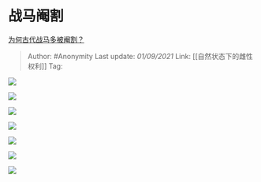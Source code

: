 # 战马阉割
[为何古代战马多被阉割？](https://www.zhihu.com/question/65970247/answer/2089938627)

> Author: #Anonymity 
> Last update: *01/09/2021* 
> Link: [[自然状态下的雌性权利]]
> Tag:  


![](https://pic2.zhimg.com/50/v2-fa34182f10dd7e0ec678022b0baea397_720w.jpg?source=1940ef5c)

  

![](https://pic3.zhimg.com/50/v2-0e628285a02e4895c76fd8f391572538_720w.jpg?source=1940ef5c)

  

![](https://pica.zhimg.com/50/v2-f291acf9b99fc3a70937f4c5550f6017_720w.jpg?source=1940ef5c)

  

![](https://pic2.zhimg.com/50/v2-bfff3c0423ff7ec4761d22a97111dffc_720w.jpg?source=1940ef5c)

  

![](https://pica.zhimg.com/50/v2-c89533a59f7781b00a3fc36ff310c924_720w.jpg?source=1940ef5c)

  

![](https://pic1.zhimg.com/50/v2-0d4bf52dcc1a2a28524eda0db6bacb0b_720w.jpg?source=1940ef5c)

  

![](https://pic3.zhimg.com/50/v2-08170929f3066fa94abab2562e70a043_720w.jpg?source=1940ef5c)